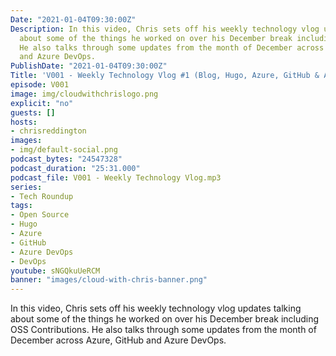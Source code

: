 ```yaml
---
Date: "2021-01-04T09:30:00Z"
Description: In this video, Chris sets off his weekly technology vlog updates talking
  about some of the things he worked on over his December break including OSS Contributions.
  He also talks through some updates from the month of December across Azure, GitHub
  and Azure DevOps.
PublishDate: "2021-01-04T09:30:00Z"
Title: 'V001 - Weekly Technology Vlog #1 (Blog, Hugo, Azure, GitHub & Azure DevOps)'
episode: V001
image: img/cloudwithchrislogo.png
explicit: "no"
guests: []
hosts:
- chrisreddington
images:
- img/default-social.png
podcast_bytes: "24547328"
podcast_duration: "25:31.000"
podcast_file: V001 - Weekly Technology Vlog.mp3
series:
- Tech Roundup
tags:
- Open Source
- Hugo
- Azure
- GitHub
- Azure DevOps
- DevOps
youtube: sNGQkuUeRCM
banner: "images/cloud-with-chris-banner.png"
---
```

In this video, Chris sets off his weekly technology vlog updates talking about some of the things he worked on over his December break including OSS Contributions. He also talks through some updates from the month of December across Azure, GitHub and Azure DevOps.
